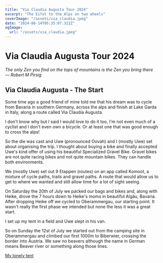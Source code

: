 ```yaml
---
title: "Via Claudia Augusta Tour 2024"
excerpt: "The Eifel to the Alps on two wheels"
coverImage: "/assets/via_claudia.jpeg"
date: "2024-08-14T05:35:07.322Z"
ogImage:
  url: "/assets/via_claudia.jpeg"
---
```


# Via Claudia Augusta Tour 2024

*The only Zen you find on the tops of mountains is the Zen you bring there — Robert M Pirsig*

## Via Claudia Augusta - The Start

Some time ago a good friend of mine told me that his dream was to cycle from Bavaria in southern Germany, across the alps and finish at Lake Garda in Italy, along a route called Via Claudia Augusta.

I don't know why but I said I would love to do it too, I'm not even much of a cyclist and I don't even own a bicycle. Or at least one that was good enough to cross the alps!

So the die was cast and Uwe (pronounced Oovah) and I (mostly Uwe) set about organising the trip. I thought about buying a bike and finally accepted Uwe's kind offer of using his beautiful Specialized Gravel Bike. Gravel bikes are not quite racing bikes and not quite mountain bikes. They can handle both environments.

We (mostly Uwe) set out 9 Etappen (routes) on an app called Komoot, a mixture of cycle paths, trails and gravel paths. A route that would allow us to get to where we wanted and still allow time for a lot of sight seeing.

On Saturday the 20th of July we packed our bags and bikes and, along with Heike, drove the 7 hours down to Heike's moms in beautiful Algäu, Bavaria. After dropping Heike off we cycled to Oberammergau, our starting point. It wasn't really the first phase we intended but none the less it was a great start.

I set up my tent in a field and Uwe slept in his van.

So on Sunday the 12st of July we started out from the camping site in Oberammergau and climbed our first 1000m to Biberwier, crossing the border into Austria. We saw no beavers although the name in German means Beaver river or something along those lines.

[My lonely tent](/assets/VCPic1.jpeg)

